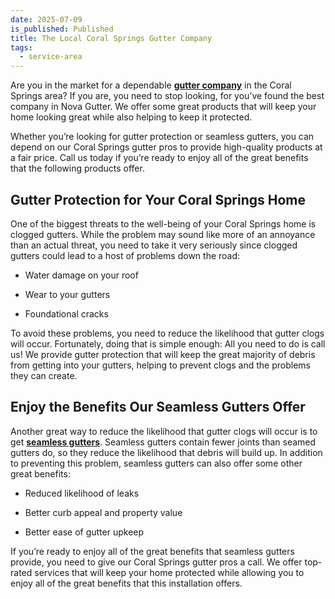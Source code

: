 ```yaml
---
date: 2025-07-09
is_published: Published
title: The Local Coral Springs Gutter Company
tags:
  - service-area
---
```

Are you in the market for a dependable [**gutter company**](https://www.novagutter.com/) in the Coral Springs area? If you are, you need to stop looking, for you’ve found the best company in Nova Gutter. We offer some great products that will keep your home looking great while also helping to keep it protected.

Whether you’re looking for gutter protection or seamless gutters, you can depend on our Coral Springs gutter pros to provide high-quality products at a fair price. Call us today if you’re ready to enjoy all of the great benefits that the following products offer.

## Gutter Protection for Your Coral Springs Home

One of the biggest threats to the well-being of your Coral Springs home is clogged gutters. While the problem may sound like more of an annoyance than an actual threat, you need to take it very seriously since clogged gutters could lead to a host of problems down the road:

*   Water damage on your roof
    
*   Wear to your gutters
    
*   Foundational cracks
    

To avoid these problems, you need to reduce the likelihood that gutter clogs will occur. Fortunately, doing that is simple enough: All you need to do is call us! We provide gutter protection that will keep the great majority of debris from getting into your gutters, helping to prevent clogs and the problems they can create.

## Enjoy the Benefits Our Seamless Gutters Offer

Another great way to reduce the likelihood that gutter clogs will occur is to get [**seamless gutters**](https://novagutter.com/#seamless-gutter-installation). Seamless gutters contain fewer joints than seamed gutters do, so they reduce the likelihood that debris will build up. In addition to preventing this problem, seamless gutters can also offer some other great benefits:

*   Reduced likelihood of leaks
    
*   Better curb appeal and property value
    
*   Better ease of gutter upkeep
    

If you’re ready to enjoy all of the great benefits that seamless gutters provide, you need to give our Coral Springs gutter pros a call. We offer top-rated services that will keep your home protected while allowing you to enjoy all of the great benefits that this installation offers.